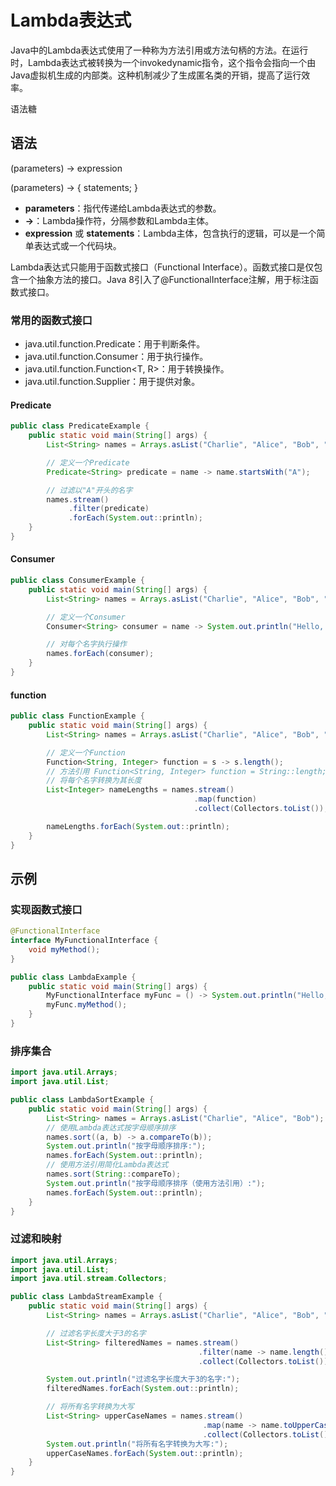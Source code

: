 # Lambda表达式

Java中的Lambda表达式使用了一种称为方法引用或方法句柄的方法。在运行时，Lambda表达式被转换为一个invokedynamic指令，这个指令会指向一个由Java虚拟机生成的内部类。这种机制减少了生成匿名类的开销，提高了运行效率。

语法糖

## 语法

(parameters) -> expression

(parameters) -> { statements; }

- **parameters**：指代传递给Lambda表达式的参数。
- **->**：Lambda操作符，分隔参数和Lambda主体。
- **expression** 或 **statements**：Lambda主体，包含执行的逻辑，可以是一个简单表达式或一个代码块。

Lambda表达式只能用于函数式接口（Functional Interface）。函数式接口是仅包含一个抽象方法的接口。Java 8引入了@FunctionalInterface注解，用于标注函数式接口。

### 常用的函数式接口

- java.util.function.Predicate<T>：用于判断条件。
- java.util.function.Consumer<T>：用于执行操作。
- java.util.function.Function<T, R>：用于转换操作。
- java.util.function.Supplier<T>：用于提供对象。

#### Predicate

```java
public class PredicateExample {
    public static void main(String[] args) {
        List<String> names = Arrays.asList("Charlie", "Alice", "Bob", "David");

        // 定义一个Predicate
        Predicate<String> predicate = name -> name.startsWith("A");

        // 过滤以"A"开头的名字
        names.stream()
             .filter(predicate)
             .forEach(System.out::println);
    }
}
```

#### Consumer

```java
public class ConsumerExample {
    public static void main(String[] args) {
        List<String> names = Arrays.asList("Charlie", "Alice", "Bob", "David");

        // 定义一个Consumer
        Consumer<String> consumer = name -> System.out.println("Hello, " + name);

        // 对每个名字执行操作
        names.forEach(consumer);
    }
}
```

#### function

```java
public class FunctionExample {
    public static void main(String[] args) {
        List<String> names = Arrays.asList("Charlie", "Alice", "Bob", "David");

        // 定义一个Function
        Function<String, Integer> function = s -> s.length();
        // 方法引用 Function<String, Integer> function = String::length;
        // 将每个名字转换为其长度
        List<Integer> nameLengths = names.stream()
                                         .map(function)
                                         .collect(Collectors.toList());

        nameLengths.forEach(System.out::println);
    }
}
```

## 示例

### 实现函数式接口

```java
@FunctionalInterface
interface MyFunctionalInterface {
    void myMethod();
}

public class LambdaExample {
    public static void main(String[] args) {
        MyFunctionalInterface myFunc = () -> System.out.println("Hello, Lambda!");
        myFunc.myMethod();
    }
}
```

### 排序集合

```java
import java.util.Arrays;
import java.util.List;

public class LambdaSortExample {
    public static void main(String[] args) {
        List<String> names = Arrays.asList("Charlie", "Alice", "Bob");
        // 使用Lambda表达式按字母顺序排序
        names.sort((a, b) -> a.compareTo(b));
        System.out.println("按字母顺序排序:");
        names.forEach(System.out::println);
        // 使用方法引用简化Lambda表达式
        names.sort(String::compareTo);
        System.out.println("按字母顺序排序（使用方法引用）:");
        names.forEach(System.out::println);
    }
}
```

### 过滤和映射

```java
import java.util.Arrays;
import java.util.List;
import java.util.stream.Collectors;

public class LambdaStreamExample {
    public static void main(String[] args) {
        List<String> names = Arrays.asList("Charlie", "Alice", "Bob", "David");

        // 过滤名字长度大于3的名字
        List<String> filteredNames = names.stream()
                                          .filter(name -> name.length() > 3)
                                          .collect(Collectors.toList());

        System.out.println("过滤名字长度大于3的名字:");
        filteredNames.forEach(System.out::println);

        // 将所有名字转换为大写
        List<String> upperCaseNames = names.stream()
                                           .map(name -> name.toUpperCase())
                                           .collect(Collectors.toList());
        System.out.println("将所有名字转换为大写:");
        upperCaseNames.forEach(System.out::println);
    }
}
```
